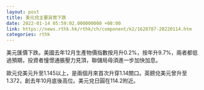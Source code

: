 ```yaml
---
layout: post
title: 美元兌主要貨幣下跌
date: 2022-01-14 05:59:02.000000000 +08:00
link: https://news.rthk.hk/rthk/ch/component/k2/1628787-20220114.htm
categories: rthk
---
```


美元匯價下跌。美國去年12月生產物價指數按月升0.2%，按年升9.7%，兩者都低過預期，投資者憧憬通脹壓力見頂，聯儲局毋須進一步加快加息。

歐元兌美元升至1.145以上，是兩個月來首次升穿1.14關口。英鎊兌美元曾升至1.372，創去年10月底後高位。美元兌日圓在114.2附近。
